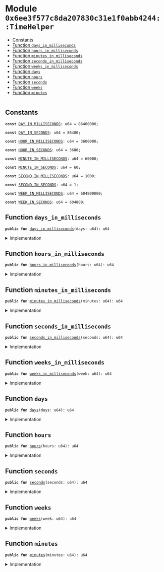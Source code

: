 
<a name="0x6ee3f577c8da207830c31e1f0abb4244_TimeHelper"></a>

# Module `0x6ee3f577c8da207830c31e1f0abb4244::TimeHelper`



-  [Constants](#@Constants_0)
-  [Function `days_in_milliseconds`](#0x6ee3f577c8da207830c31e1f0abb4244_TimeHelper_days_in_milliseconds)
-  [Function `hours_in_milliseconds`](#0x6ee3f577c8da207830c31e1f0abb4244_TimeHelper_hours_in_milliseconds)
-  [Function `minutes_in_milliseconds`](#0x6ee3f577c8da207830c31e1f0abb4244_TimeHelper_minutes_in_milliseconds)
-  [Function `seconds_in_milliseconds`](#0x6ee3f577c8da207830c31e1f0abb4244_TimeHelper_seconds_in_milliseconds)
-  [Function `weeks_in_milliseconds`](#0x6ee3f577c8da207830c31e1f0abb4244_TimeHelper_weeks_in_milliseconds)
-  [Function `days`](#0x6ee3f577c8da207830c31e1f0abb4244_TimeHelper_days)
-  [Function `hours`](#0x6ee3f577c8da207830c31e1f0abb4244_TimeHelper_hours)
-  [Function `seconds`](#0x6ee3f577c8da207830c31e1f0abb4244_TimeHelper_seconds)
-  [Function `weeks`](#0x6ee3f577c8da207830c31e1f0abb4244_TimeHelper_weeks)
-  [Function `minutes`](#0x6ee3f577c8da207830c31e1f0abb4244_TimeHelper_minutes)


<pre><code></code></pre>



<a name="@Constants_0"></a>

## Constants


<a name="0x6ee3f577c8da207830c31e1f0abb4244_TimeHelper_DAY_IN_MILLISECONDS"></a>



<pre><code><b>const</b> <a href="TimeHelper.md#0x6ee3f577c8da207830c31e1f0abb4244_TimeHelper_DAY_IN_MILLISECONDS">DAY_IN_MILLISECONDS</a>: u64 = 86400000;
</code></pre>



<a name="0x6ee3f577c8da207830c31e1f0abb4244_TimeHelper_DAY_IN_SECONDS"></a>



<pre><code><b>const</b> <a href="TimeHelper.md#0x6ee3f577c8da207830c31e1f0abb4244_TimeHelper_DAY_IN_SECONDS">DAY_IN_SECONDS</a>: u64 = 86400;
</code></pre>



<a name="0x6ee3f577c8da207830c31e1f0abb4244_TimeHelper_HOUR_IN_MILLISECONDS"></a>



<pre><code><b>const</b> <a href="TimeHelper.md#0x6ee3f577c8da207830c31e1f0abb4244_TimeHelper_HOUR_IN_MILLISECONDS">HOUR_IN_MILLISECONDS</a>: u64 = 3600000;
</code></pre>



<a name="0x6ee3f577c8da207830c31e1f0abb4244_TimeHelper_HOUR_IN_SECONDS"></a>



<pre><code><b>const</b> <a href="TimeHelper.md#0x6ee3f577c8da207830c31e1f0abb4244_TimeHelper_HOUR_IN_SECONDS">HOUR_IN_SECONDS</a>: u64 = 3600;
</code></pre>



<a name="0x6ee3f577c8da207830c31e1f0abb4244_TimeHelper_MINUTE_IN_MILLISECONDS"></a>



<pre><code><b>const</b> <a href="TimeHelper.md#0x6ee3f577c8da207830c31e1f0abb4244_TimeHelper_MINUTE_IN_MILLISECONDS">MINUTE_IN_MILLISECONDS</a>: u64 = 60000;
</code></pre>



<a name="0x6ee3f577c8da207830c31e1f0abb4244_TimeHelper_MINUTE_IN_SECONDS"></a>



<pre><code><b>const</b> <a href="TimeHelper.md#0x6ee3f577c8da207830c31e1f0abb4244_TimeHelper_MINUTE_IN_SECONDS">MINUTE_IN_SECONDS</a>: u64 = 60;
</code></pre>



<a name="0x6ee3f577c8da207830c31e1f0abb4244_TimeHelper_SECOND_IN_MILLISECONDS"></a>



<pre><code><b>const</b> <a href="TimeHelper.md#0x6ee3f577c8da207830c31e1f0abb4244_TimeHelper_SECOND_IN_MILLISECONDS">SECOND_IN_MILLISECONDS</a>: u64 = 1000;
</code></pre>



<a name="0x6ee3f577c8da207830c31e1f0abb4244_TimeHelper_SECOND_IN_SECONDS"></a>



<pre><code><b>const</b> <a href="TimeHelper.md#0x6ee3f577c8da207830c31e1f0abb4244_TimeHelper_SECOND_IN_SECONDS">SECOND_IN_SECONDS</a>: u64 = 1;
</code></pre>



<a name="0x6ee3f577c8da207830c31e1f0abb4244_TimeHelper_WEEK_IN_MILLISECONDS"></a>



<pre><code><b>const</b> <a href="TimeHelper.md#0x6ee3f577c8da207830c31e1f0abb4244_TimeHelper_WEEK_IN_MILLISECONDS">WEEK_IN_MILLISECONDS</a>: u64 = 604800000;
</code></pre>



<a name="0x6ee3f577c8da207830c31e1f0abb4244_TimeHelper_WEEK_IN_SECONDS"></a>



<pre><code><b>const</b> <a href="TimeHelper.md#0x6ee3f577c8da207830c31e1f0abb4244_TimeHelper_WEEK_IN_SECONDS">WEEK_IN_SECONDS</a>: u64 = 604800;
</code></pre>



<a name="0x6ee3f577c8da207830c31e1f0abb4244_TimeHelper_days_in_milliseconds"></a>

## Function `days_in_milliseconds`



<pre><code><b>public</b> <b>fun</b> <a href="TimeHelper.md#0x6ee3f577c8da207830c31e1f0abb4244_TimeHelper_days_in_milliseconds">days_in_milliseconds</a>(days: u64): u64
</code></pre>



<details>
<summary>Implementation</summary>


<pre><code><b>public</b> <b>fun</b> <a href="TimeHelper.md#0x6ee3f577c8da207830c31e1f0abb4244_TimeHelper_days_in_milliseconds">days_in_milliseconds</a>(days: u64): u64 {
    <a href="TimeHelper.md#0x6ee3f577c8da207830c31e1f0abb4244_TimeHelper_DAY_IN_MILLISECONDS">DAY_IN_MILLISECONDS</a> * days
}
</code></pre>



</details>

<a name="0x6ee3f577c8da207830c31e1f0abb4244_TimeHelper_hours_in_milliseconds"></a>

## Function `hours_in_milliseconds`



<pre><code><b>public</b> <b>fun</b> <a href="TimeHelper.md#0x6ee3f577c8da207830c31e1f0abb4244_TimeHelper_hours_in_milliseconds">hours_in_milliseconds</a>(hours: u64): u64
</code></pre>



<details>
<summary>Implementation</summary>


<pre><code><b>public</b> <b>fun</b> <a href="TimeHelper.md#0x6ee3f577c8da207830c31e1f0abb4244_TimeHelper_hours_in_milliseconds">hours_in_milliseconds</a>(hours: u64): u64 {
    <a href="TimeHelper.md#0x6ee3f577c8da207830c31e1f0abb4244_TimeHelper_HOUR_IN_MILLISECONDS">HOUR_IN_MILLISECONDS</a> * hours
}
</code></pre>



</details>

<a name="0x6ee3f577c8da207830c31e1f0abb4244_TimeHelper_minutes_in_milliseconds"></a>

## Function `minutes_in_milliseconds`



<pre><code><b>public</b> <b>fun</b> <a href="TimeHelper.md#0x6ee3f577c8da207830c31e1f0abb4244_TimeHelper_minutes_in_milliseconds">minutes_in_milliseconds</a>(minutes: u64): u64
</code></pre>



<details>
<summary>Implementation</summary>


<pre><code><b>public</b> <b>fun</b> <a href="TimeHelper.md#0x6ee3f577c8da207830c31e1f0abb4244_TimeHelper_minutes_in_milliseconds">minutes_in_milliseconds</a>(minutes: u64): u64 {
    <a href="TimeHelper.md#0x6ee3f577c8da207830c31e1f0abb4244_TimeHelper_MINUTE_IN_MILLISECONDS">MINUTE_IN_MILLISECONDS</a> * minutes
}
</code></pre>



</details>

<a name="0x6ee3f577c8da207830c31e1f0abb4244_TimeHelper_seconds_in_milliseconds"></a>

## Function `seconds_in_milliseconds`



<pre><code><b>public</b> <b>fun</b> <a href="TimeHelper.md#0x6ee3f577c8da207830c31e1f0abb4244_TimeHelper_seconds_in_milliseconds">seconds_in_milliseconds</a>(seconds: u64): u64
</code></pre>



<details>
<summary>Implementation</summary>


<pre><code><b>public</b> <b>fun</b> <a href="TimeHelper.md#0x6ee3f577c8da207830c31e1f0abb4244_TimeHelper_seconds_in_milliseconds">seconds_in_milliseconds</a>(seconds: u64): u64 {
    <a href="TimeHelper.md#0x6ee3f577c8da207830c31e1f0abb4244_TimeHelper_SECOND_IN_MILLISECONDS">SECOND_IN_MILLISECONDS</a> * seconds
}
</code></pre>



</details>

<a name="0x6ee3f577c8da207830c31e1f0abb4244_TimeHelper_weeks_in_milliseconds"></a>

## Function `weeks_in_milliseconds`



<pre><code><b>public</b> <b>fun</b> <a href="TimeHelper.md#0x6ee3f577c8da207830c31e1f0abb4244_TimeHelper_weeks_in_milliseconds">weeks_in_milliseconds</a>(week: u64): u64
</code></pre>



<details>
<summary>Implementation</summary>


<pre><code><b>public</b> <b>fun</b> <a href="TimeHelper.md#0x6ee3f577c8da207830c31e1f0abb4244_TimeHelper_weeks_in_milliseconds">weeks_in_milliseconds</a>(week: u64): u64 {
    <a href="TimeHelper.md#0x6ee3f577c8da207830c31e1f0abb4244_TimeHelper_WEEK_IN_MILLISECONDS">WEEK_IN_MILLISECONDS</a> * week
}
</code></pre>



</details>

<a name="0x6ee3f577c8da207830c31e1f0abb4244_TimeHelper_days"></a>

## Function `days`



<pre><code><b>public</b> <b>fun</b> <a href="TimeHelper.md#0x6ee3f577c8da207830c31e1f0abb4244_TimeHelper_days">days</a>(days: u64): u64
</code></pre>



<details>
<summary>Implementation</summary>


<pre><code><b>public</b> <b>fun</b> <a href="TimeHelper.md#0x6ee3f577c8da207830c31e1f0abb4244_TimeHelper_days">days</a>(days: u64): u64 {
    <a href="TimeHelper.md#0x6ee3f577c8da207830c31e1f0abb4244_TimeHelper_DAY_IN_SECONDS">DAY_IN_SECONDS</a> * days
}
</code></pre>



</details>

<a name="0x6ee3f577c8da207830c31e1f0abb4244_TimeHelper_hours"></a>

## Function `hours`



<pre><code><b>public</b> <b>fun</b> <a href="TimeHelper.md#0x6ee3f577c8da207830c31e1f0abb4244_TimeHelper_hours">hours</a>(hours: u64): u64
</code></pre>



<details>
<summary>Implementation</summary>


<pre><code><b>public</b> <b>fun</b> <a href="TimeHelper.md#0x6ee3f577c8da207830c31e1f0abb4244_TimeHelper_hours">hours</a>(hours: u64): u64 {
    <a href="TimeHelper.md#0x6ee3f577c8da207830c31e1f0abb4244_TimeHelper_HOUR_IN_SECONDS">HOUR_IN_SECONDS</a> * hours
}
</code></pre>



</details>

<a name="0x6ee3f577c8da207830c31e1f0abb4244_TimeHelper_seconds"></a>

## Function `seconds`



<pre><code><b>public</b> <b>fun</b> <a href="TimeHelper.md#0x6ee3f577c8da207830c31e1f0abb4244_TimeHelper_seconds">seconds</a>(seconds: u64): u64
</code></pre>



<details>
<summary>Implementation</summary>


<pre><code><b>public</b> <b>fun</b> <a href="TimeHelper.md#0x6ee3f577c8da207830c31e1f0abb4244_TimeHelper_seconds">seconds</a>(seconds: u64): u64 {
    <a href="TimeHelper.md#0x6ee3f577c8da207830c31e1f0abb4244_TimeHelper_SECOND_IN_SECONDS">SECOND_IN_SECONDS</a> * seconds
}
</code></pre>



</details>

<a name="0x6ee3f577c8da207830c31e1f0abb4244_TimeHelper_weeks"></a>

## Function `weeks`



<pre><code><b>public</b> <b>fun</b> <a href="TimeHelper.md#0x6ee3f577c8da207830c31e1f0abb4244_TimeHelper_weeks">weeks</a>(week: u64): u64
</code></pre>



<details>
<summary>Implementation</summary>


<pre><code><b>public</b> <b>fun</b> <a href="TimeHelper.md#0x6ee3f577c8da207830c31e1f0abb4244_TimeHelper_weeks">weeks</a>(week: u64): u64 {
    <a href="TimeHelper.md#0x6ee3f577c8da207830c31e1f0abb4244_TimeHelper_WEEK_IN_SECONDS">WEEK_IN_SECONDS</a> * week
}
</code></pre>



</details>

<a name="0x6ee3f577c8da207830c31e1f0abb4244_TimeHelper_minutes"></a>

## Function `minutes`



<pre><code><b>public</b> <b>fun</b> <a href="TimeHelper.md#0x6ee3f577c8da207830c31e1f0abb4244_TimeHelper_minutes">minutes</a>(minutes: u64): u64
</code></pre>



<details>
<summary>Implementation</summary>


<pre><code><b>public</b> <b>fun</b> <a href="TimeHelper.md#0x6ee3f577c8da207830c31e1f0abb4244_TimeHelper_minutes">minutes</a>(minutes: u64): u64 {
    <a href="TimeHelper.md#0x6ee3f577c8da207830c31e1f0abb4244_TimeHelper_MINUTE_IN_SECONDS">MINUTE_IN_SECONDS</a> * minutes
}
</code></pre>



</details>
